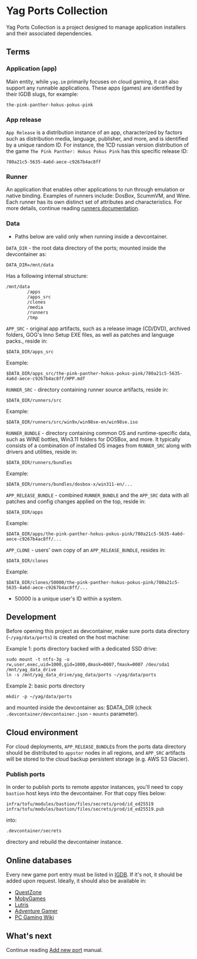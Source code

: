 # Yag Ports Collection

Yag Ports Collection is a project designed to manage application installers and their associated dependencies.

## Terms

### Application (app)

Main entity, while `yag.im` primarily focuses on cloud gaming, it can also support any runnable applications. These apps (games) are identified by their IGDB slugs, for example:

    the-pink-panther-hokus-pokus-pink

### App release

`App Release` is a distribution instance of an app, characterized by factors such as distribution media, language,
publisher, and more, and is identified by a unique random ID. For instance, the 1CD russian version distribution of the
game `The Pink Panther: Hokus Pokus Pink` has this specific release ID:

    780a21c5-5635-4a6d-aece-c9267b4ac8ff

### Runner

An application that enables other applications to run through emulation or native binding. Examples of runners include:
DosBox, ScummVM, and Wine. Each runner has its own distinct set of attributes and characteristics. For more details,
continue reading [runners documentation](docs/runners.md).

### Data

* Paths below are valid only when running inside a devcontainer.

`DATA_DIR` - the root data directory of the ports; mounted inside the devcontainer as:

    DATA_DIR=/mnt/data

Has a following internal structure:

    /mnt/data
            /apps
            /apps_src
            /clones
            /media
            /runners
            /tmp

`APP_SRC` - original app artifacts, such as a release image (CD/DVD), archived folders, GOG's Inno Setup EXE files, as
well as patches and language packs., reside in:

    $DATA_DIR/apps_src

Example:

    $DATA_DIR/apps_src/the-pink-panther-hokus-pokus-pink/780a21c5-5635-4a6d-aece-c9267b4ac8ff/HPP.mdf

`RUNNER_SRC` - directory containing runner source artifacts, reside in:

    $DATA_DIR/runners/src

Example:

    $DATA_DIR/runners/src/win9x/win98se-en/win98se.iso

`RUNNER_BUNDLE` - directory containing common OS and runtime-specific data, such as WINE bottles, Win3.11 folders for
DOSBox, and more. It typically consists of a combination of installed OS images from `RUNNER_SRC` along with drivers and utilities, reside in:

    $DATA_DIR/runners/bundles

Example:

    $DATA_DIR/runners/bundles/dosbox-x/win311-en/...

`APP_RELEASE_BUNDLE` - combined `RUNNER_BUNDLE` and the `APP_SRC` data with all patches and config changes applied on
the top, reside in:

    $DATA_DIR/apps

Example:

    $DATA_DIR/apps/the-pink-panther-hokus-pokus-pink/780a21c5-5635-4a6d-aece-c9267b4ac8ff/...

`APP_CLONE` - users' own copy of an `APP_RELEASE_BUNDLE`, resides in:

    $DATA_DIR/clones

Example:

    $DATA_DIR/clones/50000/the-pink-panther-hokus-pokus-pink/780a21c5-5635-4a6d-aece-c9267b4ac8ff/...

* 50000 is a unique user's ID within a system.

## Development

Before opening this project as devcontainer, make sure ports data directory (`~/yag/data/ports`) is created on the
host machine:

Example 1: ports directory backed with a dedicated SSD drive:

    sudo mount -t ntfs-3g -o rw,user,exec,uid=1000,gid=1000,dmask=0007,fmask=0007 /dev/sda1 /mnt/yag_data_drive
    ln -s /mnt/yag_data_drive/yag_data/ports ~/yag/data/ports

Example 2: basic ports directory

    mkdir -p ~/yag/data/ports

and mounted inside the devcontainer as: $DATA_DIR (check `.devcontainer/devcontainer.json` - `mounts` parameter).

## Cloud environment

For cloud deployments, `APP_RELEASE_BUNDLE`s from the ports data directory should be distributed to `appstor` nodes in
all regions, and `APP_SRC` artifacts will be stored to the cloud backup persistent storage (e.g. AWS S3 Glacier).

### Publish ports

In order to publish ports to remote appstor instances, you'll need to copy `bastion` host keys into the devcontainer.
For that copy files below:

    infra/tofu/modules/bastion/files/secrets/prod/id_ed25519
    infra/tofu/modules/bastion/files/secrets/prod/id_ed25519.pub

into:

    .devcontainer/secrets

directory and rebuild the devcontainer instance.

## Online databases

Every new game port entry must be listed in [IGDB](https://www.igdb.com/). If it's not, it should be added upon request.
Ideally, it should also be available in:
- [QuestZone](https://questzone.ru/enzi)
- [MobyGames](https://www.mobygames.com)
- [Lutris](https://lutris.net/games)
- [Adventure Gamer](https://adventuregamers.com)
- [PC Gaming Wiki](https://www.pcgamingwiki.com/wiki/Home)

## What's next

Continue reading [Add new port](docs/new-port.md) manual.
